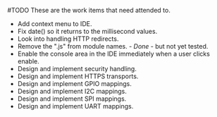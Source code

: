 #TODO
These are the work items that need attended to.

* Add context menu to IDE.
* Fix date() so it returns to the millisecond values.
* Look into handling HTTP redirects.
* Remove the ".js" from module names. - *Done* - but not yet tested.
* Enable the console area in the IDE immediately when a user
clicks enable.
* Design and implement security handling.
* Design and implement HTTPS transports.
* Design and implement GPIO mappings.
* Design and implement I2C mappings.
* Design and implement SPI mappings.
* Design and implement UART mappings.